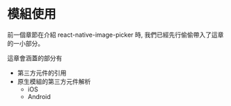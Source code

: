 # 模組使用
前一個章節在介紹 react-native-image-picker 時, 我們已經先行偷偷帶入了這章的一小部分。

這章會涵蓋的部分有
* 第三方元件的引用
* 原生模組的第三方元件解析
  * iOS
  * Android 
